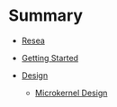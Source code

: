 # Summary

- [Resea](README.md)
- [Getting Started](getting_started.md)

- [Design](design/README.md)
  - [Microkernel Design](design/microkernel_design.md)
